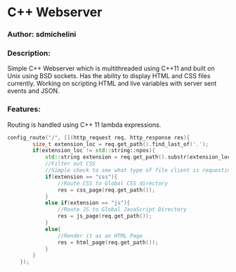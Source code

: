 <h1>C++ Webserver</h1>

<h3><b>Author: </b> sdmichelini</h3>

<h3><b>Description: </b></h3>

Simple C++ Webserver which is multithreaded using C++11 and built on Unix using BSD sockets. Has the ability to display HTML and 
CSS files currently. Working on scripting HTML and live variables with server sent events and JSON.

<h3><strong>Features: </strong></h3>

Routing is handled using C++ 11 lambda expressions. 
```C++
config_route("/", [](http_request req, http_response res){
		size_t extension_loc = req.get_path().find_last_of('.');
		if(extension_loc != std::string::npos){
			std::string extension = req.get_path().substr(extension_loc+1);
			//Filter out CSS
			//Simple check to see what type of file client is requesting
			if(extension == "css"){
				//Route CSS to Global CSS directory
				res = css_page(req.get_path());
			}
			else if(extension == "js"){
				//Route JS to Global JavaScript Directory
				res = js_page(req.get_path());
			}
			else{
				//Render it as an HTML Page
				res = html_page(req.get_path());
			}
		}
	});
```